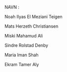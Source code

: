 NAVN :

Noah Ilyas El Meziani Teigen

Mats Herzeth Christiansen 

Miski Mahamud Ali

Sindre Rolstad Denby

Maria Iman Shah

Ekram Tamer Aly
